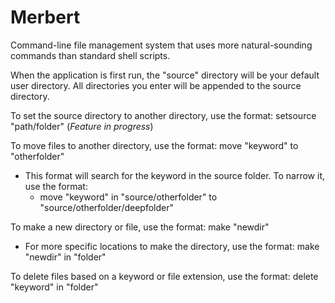 # Merbert
Command-line file management system that uses more natural-sounding commands than standard shell scripts.

When the application is first run, the "source" directory will be your default user directory. All directories you enter will be appended to the source directory.

To set the source directory to another directory, use the format: setsource "path/folder" (_Feature in progress_)

To move files to another directory, use the format: move "keyword" to "otherfolder"
  - This format will search for the keyword in the source folder. To narrow it, use the format: 
    -  move "keyword" in "source/otherfolder" to "source/otherfolder/deepfolder"

To make a new directory or file, use the format: make "newdir"
 - For more specific locations to make the directory, use the format: make "newdir" in "folder"

To delete files based on a keyword or file extension, use the format: delete "keyword" in "folder"
